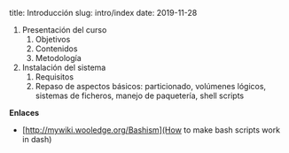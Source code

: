 title: Introducción
slug: intro/index
date: 2019-11-28

1. Presentación del curso
    1. Objetivos
	1. Contenidos
	1. Metodología
1. Instalación del sistema
    1. Requisitos
	1. Repaso de aspectos básicos: particionado, volúmenes lógicos, sistemas de ficheros, manejo de paquetería, shell scripts

**Enlaces**

* [http://mywiki.wooledge.org/Bashism](How to make bash scripts work in dash)
